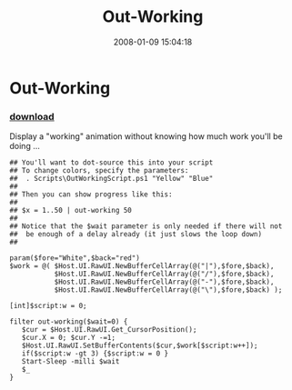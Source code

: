 ﻿---
pid:            105
parent:         0
children:       
poster:         Joel Bennett
title:          Out-Working
date:           2008-01-09 15:04:18
description:    Display a "working" animation without knowing how much work you'll be doing ...
format:         posh
---

# Out-Working

### [download](105.ps1)  

Display a "working" animation without knowing how much work you'll be doing ...

```posh
## You'll want to dot-source this into your script
## To change colors, specify the parameters: 
##  . Scripts\OutWorkingScript.ps1 "Yellow" "Blue"
##
## Then you can show progress like this:
##
## $x = 1..50 | out-working 50
##
## Notice that the $wait parameter is only needed if there will not
##  be enough of a delay already (it just slows the loop down)
##

param($fore="White",$back="red")
$work = @( $Host.UI.RawUI.NewBufferCellArray(@("|"),$fore,$back),
           $Host.UI.RawUI.NewBufferCellArray(@("/"),$fore,$back),
           $Host.UI.RawUI.NewBufferCellArray(@("-"),$fore,$back),
           $Host.UI.RawUI.NewBufferCellArray(@("\"),$fore,$back) );

[int]$script:w = 0;

filter out-working($wait=0) {
   $cur = $Host.UI.RawUI.Get_CursorPosition(); 
   $cur.X = 0; $cur.Y -=1;
   $Host.UI.RawUI.SetBufferContents($cur,$work[$script:w++]);
   if($script:w -gt 3) {$script:w = 0 }
   Start-Sleep -milli $wait
   $_
}            


```
